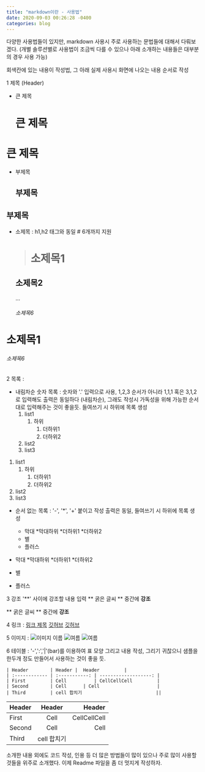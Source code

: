 ```yaml
---
title: "markdown이란 - 사용법"
date: 2020-09-03 00:26:28 -0400
categories: blog
---
```


다양한 사용법들이 있지만, markdown 사용시 주로 사용하는 문법들에 대해서 다뤄보겠다.
(개별 솔루션별로 사용법이 조금씩 다를 수 있으나 아래 소개하는 내용들은 대부분의 경우 사용 가능)

회색칸에 있는 내용이 작성법, 그 아래 실제 사용시 화면에 나오는 내용 순서로 작성

1 제목 (Header)
- 큰 제목

    큰 제목
    =============

큰 제목
=============

- 부제목
    
    부제목    
    ------------

부제목
--------

- 소제목 : h1,h2 태그와 동일 # 6개까지 지원
    
    ># 소제목1
    ## 소제목2
    ...
    ###### 소제목6

# 소제목1
###### 소제목6

2 목록 : 

- 내림차순 숫자 목록 : 숫자와 '.' 입력으로 사용, 1,2,3 순서가 아니라 1,1,1 혹은 3,1,2 로 입력해도 출력은 동일하다 (내림차순), 그래도 작성시 가독성을 위해 가능한 순서대로 입력해주는 것이 좋을듯. 들여쓰기 시 하위에 목록 생성
    1. list1
        1. 하위
            1. 더하위1
            2. 더하위2
    2. list2
    3. list3

1. list1
    1. 하위
        1. 더하위1
        1. 더하위2
2. list2
3. list3

- 순서 없는 목록 : '-', '*', '+' 붙이고 작성 출력은 동일, 들여쓰기 시 하위에 목록 생성
    - 막대
        *막대하위
            *더하위1
            *더하위2
    * 별
    + 플러스

- 막대
    *막대하위
        *더하위1
        *더하위2
* 별
+ 플러스

3 강조 '**' 사이에 강조할 내용 입력
    ** 굵은 글씨 **
    중간에 **강조**

** 굵은 글씨 **
중간에 **강조**

4 링크 : [링크 제목](url)
    [깃허브](http://github.com)
[깃허브](http://github.com)

5 이미지 : ![이미지 이름](이미지url)
    ![여름](https://pixabay.com/images/id-5341326/)
![여름](https://pixabay.com/images/id-5341326/)

6 테이블 : '-',':','|'(bar)를 이용하여 표 모양 그리고 내용 작성, 그리기 귀찮으니 샘플을 한두개 정도 만들어서 사용하는 것이 좋을 듯. 

    | Header        | Header |  Header         |
    | :------------ | :-----------: | -------------------: |
    | First         | Cell          | CellCellCell         |
    | Second        | Cell      | Cell                     |
    | Third         | cell 합치기                           ||


| Header        | Header |  Header         |
| :------------ | :-----------: | -------------------: |
| First         | Cell          | CellCellCell         |
| Second        | Cell      | Cell                     |
| Third         | cell 합치기                           ||


소개한 내용 외에도 코드 작성, 인용 등 더 많은 방법들이 많이 있으나 주로 많이 사용할 것들을 위주로 소개했다. 이제 Readme 파일을 좀 더 멋지게 작성하자.
